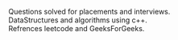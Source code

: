 Questions solved for placements and interviews.<br>
DataStructures and algorithms using c++.<br>
Refrences leetcode and GeeksForGeeks.<br>

